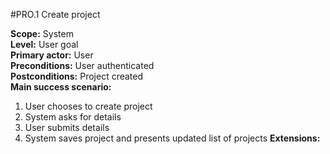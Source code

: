 #PRO.1 Create project

**Scope:** System  
**Level:** User goal  
**Primary actor:** User  
**Preconditions:** User authenticated  
**Postconditions:** Project created  
**Main success scenario:**  
1. User chooses to create project
2. System asks for details
3. User submits details
4. System saves project and presents updated list of projects
**Extensions:**
